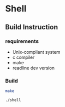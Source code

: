 # Shell

## Build Instruction

### requirements

- Unix-compliant system
- c compiler
- make
- readline dev version

### Build

```sh
make
```

```sh
./shell
```
